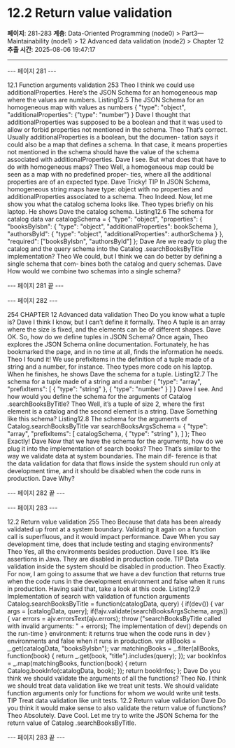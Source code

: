 # 12.2 Return value validation

**페이지**: 281-283
**계층**: Data-Oriented Programming (node0) > Part3—Maintainability (node1) > 12 Advanced data validation (node2) > Chapter 12
**추출 시간**: 2025-08-06 19:47:17

---


--- 페이지 281 ---

12.1 Function arguments validation 253
Theo I think we could use additionalProperties. Here’s the JSON Schema for an
homogeneous map where the values are numbers.
Listing12.5 The JSON Schema for an homogeneous map with values as numbers
{
"type": "object",
"additionalProperties": {"type": "number"}
}
Dave I thought that additionalProperties was supposed to be a boolean and that
it was used to allow or forbid properties not mentioned in the schema.
Theo That’s correct. Usually additionalProperties is a boolean, but the documen-
tation says it could also be a map that defines a schema. In that case, it means
properties not mentioned in the schema should have the value of the schema
associated with additionalProperties.
Dave I see. But what does that have to do with homogeneous maps?
Theo Well, a homogeneous map could be seen as a map with no predefined proper-
ties, where all the additional properties are of an expected type.
Dave Tricky!
TIP In JSON Schema, homogeneous string maps have type: object with no
properties and additionalProperties associated to a schema.
Theo Indeed. Now, let me show you what the catalog schema looks like.
Theo types briefly on his laptop. He shows Dave the catalog schema.
Listing12.6 The schema for catalog data
var catalogSchema = {
"type": "object",
"properties": {
"booksByIsbn": {
"type": "object",
"additionalProperties": bookSchema
},
"authorsById": {
"type": "object",
"additionalProperties": authorSchema
}
},
"required": ["booksByIsbn", "authorsById"]
};
Dave Are we ready to plug the catalog and the query schema into the Catalog
.searchBooksByTitle implementation?
Theo We could, but I think we can do better by defining a single schema that com-
bines both the catalog and query schemas.
Dave How would we combine two schemas into a single schema?

--- 페이지 281 끝 ---


--- 페이지 282 ---

254 CHAPTER 12 Advanced data validation
Theo Do you know what a tuple is?
Dave I think I know, but I can’t define it formally.
Theo A tuple is an array where the size is fixed, and the elements can be of different
shapes.
Dave OK. So, how do we define tuples in JSON Schema?
Once again, Theo explores the JSON Schema online documentation. Fortunately, he has
bookmarked the page, and in no time at all, finds the information he needs.
Theo I found it! We use prefixItems in the definition of a tuple made of a string
and a number, for instance.
Theo types more code on his laptop. When he finishes, he shows Dave the schema for a
tuple.
Listing12.7 The schema for a tuple made of a string and a number
{
"type": "array",
"prefixItems": [
{ "type": "string" },
{ "type": "number" }
]
}
Dave I see. And how would you define the schema for the arguments of Catalog
.searchBooksByTitle?
Theo Well, it’s a tuple of size 2, where the first element is a catalog and the second
element is a string.
Dave Something like this schema?
Listing12.8 The schema for the arguments of Catalog.searchBooksByTitle
var searchBooksArgsSchema = {
"type": "array",
"prefixItems": [
catalogSchema,
{ "type": "string" },
]
};
Theo Exactly!
Dave Now that we have the schema for the arguments, how do we plug it into the
implementation of search books?
Theo That’s similar to the way we validate data at system boundaries. The main dif-
ference is that the data validation for data that flows inside the system should
run only at development time, and it should be disabled when the code runs in
production.
Dave Why?

--- 페이지 282 끝 ---


--- 페이지 283 ---

12.2 Return value validation 255
Theo Because that data has been already validated up front at a system boundary.
Validating it again on a function call is superfluous, and it would impact
performance.
Dave When you say development time, does that include testing and staging
environments?
Theo Yes, all the environments besides production.
Dave I see. It’s like assertions in Java. They are disabled in production code.
TIP Data validation inside the system should be disabled in production.
Theo Exactly. For now, I am going to assume that we have a dev function that returns
true when the code runs in the development environment and false when it
runs in production. Having said that, take a look at this code.
Listing12.9 Implementation of search with validation of function arguments
Catalog.searchBooksByTitle = function(catalogData, query) {
if(dev()) {
var args = [catalogData, query];
if(!ajv.validate(searchBooksArgsSchema, args)) {
var errors = ajv.errorsText(ajv.errors);
throw ("searchBooksByTitle called with invalid arguments: " +
errors);
The implementation of dev() depends on the run-time
}
environment: it returns true when the code runs in dev
}
environments and false when it runs in production.
var allBooks = _.get(catalogData, "booksByIsbn");
var matchingBooks = _.filter(allBooks, function(book) {
return _.get(book, "title").includes(query);
});
var bookInfos = _.map(matchingBooks, function(book) {
return Catalog.bookInfo(catalogData, book);
});
return bookInfos;
};
Dave Do you think we should validate the arguments of all the functions?
Theo No. I think we should treat data validation like we treat unit tests. We should
validate function arguments only for functions for whom we would write unit
tests.
TIP Treat data validation like unit tests.
12.2 Return value validation
Dave Do you think it would make sense to also validate the return value of functions?
Theo Absolutely.
Dave Cool. Let me try to write the JSON Schema for the return value of Catalog
.searchBooksByTitle.

--- 페이지 283 끝 ---
